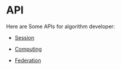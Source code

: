 # API

Here are Some APIs for algorithm developer:

- [Session](session.md)

- [Computing](computing.md)

- [Federation](federation.md)
